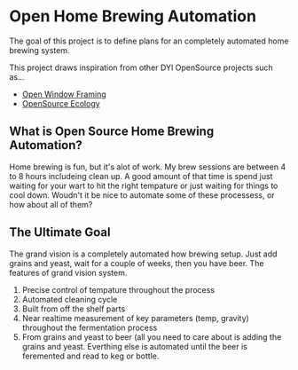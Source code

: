Open Home Brewing Automation
=======================

The goal of this project is to define plans for an completely automated home brewing system.

This project draws inspiration from other DYI OpenSource projects such as...

- [Open Window Framing](https://github.com/luke0x/open-window-farming)
- [OpenSource Ecology](https://github.com/OSE)

## What is Open Source Home Brewing Automation?

Home brewing is fun, but it's alot of work. My brew sessions are between 4 to 8 hours includeing clean up. A good amount of that time is spend just waiting for your wart to hit the right tempature or just waiting for things to cool down. Woudn't it be nice to automate some of these processess, or how about all of them?

## The Ultimate Goal

The grand vision is a completely automated how brewing setup. Just add grains and yeast, wait for a couple of weeks, then you have beer. The features of grand vision system.

1. Precise control of tempature throughout the process
1. Automated cleaning cycle
1. Built from off the shelf parts
1. Near realtime measurement of key parameters (temp, gravity) throughout the fermentation process
1. From grains and yeast to beer (all you need to care about is adding the grains and yeast. Everthing else is automated until the beer is feremented and read to keg or bottle.



